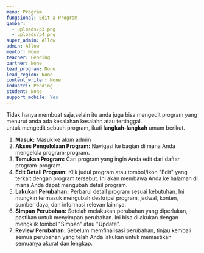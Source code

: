 ```yaml
---
menu: Program
fungsional: Edit a Program
gambar:
  - uploads/p3.png
  - uploads/p4.png
super_admin: Allow
admin: Allow
mentor: None
teacher: Pending
partner: None
lead_program: None
lead_region: None
content_writer: None
industri: Pending
student: None
support_mobile: Yes
---
```

T﻿idak hanya membuat saja,selain itu anda juga bisa mengedit program yang menurut anda ada kesalahan kesalahn atau tertinggal.\
untuk mengedit sebuah program, ikuti **langkah-langkah** umum berikut.

1. **Masuk:** Masuk ke akun admin
2. **Akses Pengelolaan Program:** Navigasi ke bagian di mana Anda mengelola program-program.
3. **Temukan Program:** Cari program yang ingin Anda edit dari daftar program-program.
4. **Edit Detail Program:** Klik judul program atau tombol/ikon "Edit" yang terkait dengan program tersebut. Ini akan membawa Anda ke halaman di mana Anda dapat mengubah detail program.
5. **Lakukan Perubahan:** Perbarui detail program sesuai kebutuhan. Ini mungkin termasuk mengubah deskripsi program, jadwal, konten, sumber daya, dan informasi relevan lainnya.
6. **Simpan Perubahan:** Setelah melakukan perubahan yang diperlukan, pastikan untuk menyimpan perubahan. Ini bisa dilakukan dengan mengklik tombol "Simpan" atau "Update".
7. **Review Perubahan:** Sebelum memfinalisasi perubahan, tinjau kembali semua perubahan yang telah Anda lakukan untuk memastikan semuanya akurat dan lengkap.